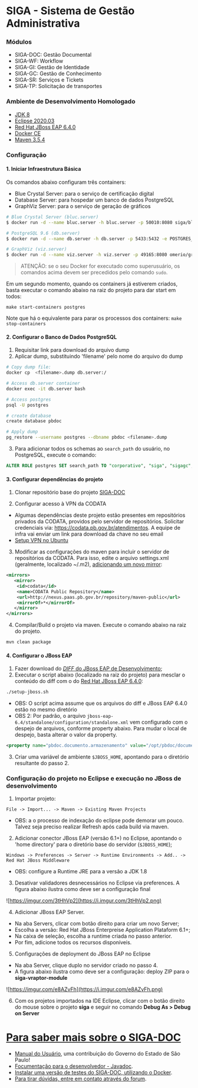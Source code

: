 # SIGA - Sistema de Gestão Administrativa

### Módulos

- SIGA-DOC: Gestão Documental
- SIGA-WF: Workflow
- SIGA-GI: Gestão de Identidade
- SIGA-GC: Gestão de Conhecimento
- SIGA-SR: Serviços e Tickets
- SIGA-TP: Solicitação de transportes

### Ambiente de Desenvolvimento Homologado

- [JDK 8](https://adoptopenjdk.net/releases.html?variant=openjdk8&jvmVariant=hotspot)
- [Eclipse 2020.03](https://www.eclipse.org/downloads/packages/release/2020-03/r/eclipse-ide-enterprise-java-developers-includes-incubating-components)
- [Red Hat JBoss EAP 6.4.0](https://developers.redhat.com/download-manager/file/jboss-eap-6.4.0.GA.zip)
- [Docker CE](https://docs.docker.com/engine/install)
- [Maven 3.5.4](https://archive.apache.org/dist/maven/maven-3/3.5.4/binaries/apache-maven-3.5.4-bin.tar.gz)

### Configuração

#### 1. Iniciar Infraestrutura Básica

Os comandos abaixo configuram três containers:
* Blue Crystal Server: para o serviço de certificação digital
* Database Server: para hospedar um banco de dados PostgreSQL
* GraphViz Server: para o serviço de geração de gráficos

```sh
# Blue Crystal Server (bluc.server)
$ docker run -d --name bluc.server -h bluc.server -p 50010:8080 siga/bluc.server

# PostgreSQL 9.6 (db.server)
$ docker run -d --name db.server -h db.server -p 5433:5432 -e POSTGRES_USER=postgres -e POSTGRES_PASSWORD=postgres postgres:9.6

# GraphViz (viz.server)
$ docker run -d --name viz.server -h viz.server -p 49165:8080 omerio/graphviz-server 8080

```

> ATENÇÃO: se o seu Docker for executado como superusuário, os comandos acima devem ser precedidos pelo comando `sudo`.

Em um segundo momento, quando os containers já estiverem criados, basta executar o comando abaixo na raiz do projeto para dar start em todos:

```
make start-containers postgres
```

Note que há o equivalente para parar os processos dos containers: `make stop-containers`

#### 2. Configurar o Banco de Dados PostgreSQL

1. Requisitar link para download do arquivo dump
2. Aplicar dump, substituindo 'filename' pelo nome do arquivo do dump

```sh
# Copy dump file:
docker cp  <filename>.dump db.server:/

# Access db.server container
docker exec -it db.server bash

# Access postgres
psql -U postgres

# create database
create database pbdoc

# Apply dump
pg_restore --username postgres --dbname pbdoc <filename>.dump
```
    
3. Para adicionar todos os schemas ao `search_path` do usuário, no PostgreSQL, execute o comando:

```sql
ALTER ROLE postgres SET search_path TO "corporativo", "siga", "sigagc", "sigapmp", "sigasr", "sigatp", "sigawf", "public";
```

#### 3. Configurar dependências do projeto

1. Clonar repositório base do projeto [SIGA-DOC](https://gitcodata.pb.gov.br/siga-doc/siga-doc)

2. Configurar acesso à VPN da CODATA 
   
- Algumas dependências deste projeto estão presentes em repositórios privados da CODATA, providos pelo servidor de repositórios.
  Solicitar credenciais via: https://codata.pb.gov.br/atendimentos. A equipe de infra vai enviar um link para download da chave no seu email
- [Setup VPN no Ubuntu](https://askubuntu.com/questions/187511/how-can-i-use-a-ovpn-file-with-network-manager)

3. Modificar as configurações do maven para incluir o servidor de repositórios da CODATA. 
   Para isso, edite o arquivo settings.xml (geralmente, localizado ~/.m2), [adicionando um novo mirror](https://gitcodata.pb.gov.br/gedes/maven-ci/blob/master/settings.xml):
   
```xml
<mirrors>
   <mirror>
    <id>codata</id>
    <name>CODATA Public Repository</name>
    <url>http://nexus.paas.pb.gov.br/repository/maven-public</url>
    <mirrorOf>*</mirrorOf>
   </mirror>
</mirrors>
```

4. Compilar/Build o projeto via maven. Execute o comando abaixo na raiz do projeto.

```sh
mvn clean package
```

#### 4. Configurar o JBoss EAP

1. Fazer download do [_DIFF_ do JBoss EAP de Desenvolvimento](https://docs.pb.gov.br/s/iDD1iFb9ZUsGROI);
2. Executar o script abaixo (localizado na raiz do projeto) para mesclar o conteúdo do diff com o do [Red Hat JBoss EAP 6.4.0](https://developers.redhat.com/download-manager/file/jboss-eap-6.4.0.GA.zip):
   
```sh
./setup-jboss.sh
```

* OBS: O script acima assume que os arquivos do diff e JBoss EAP 6.4.0 estão no mesmo diretório
* OBS 2: Por padrão, o arquivo `jboss-eap-6.4/standalone/configuration/standalone.xml` vem configurado com o 
  despejo de arquivos, conforme property abaixo. Para mudar o local de despejo, basta alterar o valor da property.
  
```xml
<property name="pbdoc.documento.armazenamento" value="/opt/pbdoc/documentos"/>
```


3. Criar uma variável de ambiente `$JBOSS_HOME`, apontando para o diretório resultante do passo 2.

### Configuração do projeto no Eclipse e execução no JBoss de desenvolvimento

1. Importar projeto:

`File -> Import... -> Maven -> Existing Maven Projects`

* OBS: a o processo de indexação do eclipse pode demorar um pouco. 
  Talvez seja preciso realizar Refresh após cada build via maven.

2. Adicionar conector JBoss EAP (versão 6.1+) no Eclipse, apontando o 'home directory' para o 
diretório base do servidor (`$JBOSS_HOME`);
  
`Windows -> Preferences -> Server -> Runtime Environments -> Add.. -> Red Hat JBoss Middleware`

* OBS: configure a Runtime JRE para a versão a JDK 1.8

3. Desativar validadores desnecessários no Eclipse via preferences. 
   A figura abaixo ilustra como deve ser a configuração final

![https://imgur.com/3tHhVp2](https://i.imgur.com/3tHhVp2.png)

4. Adicionar JBoss EAP Server. 

- Na aba Servers, clicar com botão direito para criar um novo Server;
- Escolha a versão: Red Hat JBoss Enterpreise Application Plataform 6.1+;
- Na caixa de seleção, escolha a runtime criada no passo anterior.
- Por fim, adicione todos os recursos disponíveis. 

  
5. Configurações de deployment do JBoss EAP no Eclipse

- Na aba Server, clique duplo no servidor criado no passo 4.
- A figura abaixo ilustra como deve ser a configuração: deploy ZIP para o **siga-vraptor-module**

![https://imgur.com/e8AZvFh](https://i.imgur.com/e8AZvFh.png)


6. Com os projetos importados na IDE Eclipse, clicar com o botão direito do mouse sobre o projeto **siga** e seguir no comando **Debug As > Debug on Server**

# [Para saber mais sobre o SIGA-DOC](https://github.com/projeto-siga/siga/wiki/sobre-o-siga-doc)

- [Manual do Usuário](https://sway.com/6tcLGC0jYE7zUSBX), uma contribuição do Governo do Estado de São Paulo!
- [Focumentação para o desenvolvedor - Javadoc](http://projeto-SIGA.github.io/artifacts/javadoc/).
- [Instalar uma versão de testes do SIGA-DOC, utilizando o Docker](https://github.com/projeto-SIGA/docker).
- [Para tirar dúvidas, entre em contato através do forum](https://groups.google.com/forum/#!forum/SIGA-DOC).
